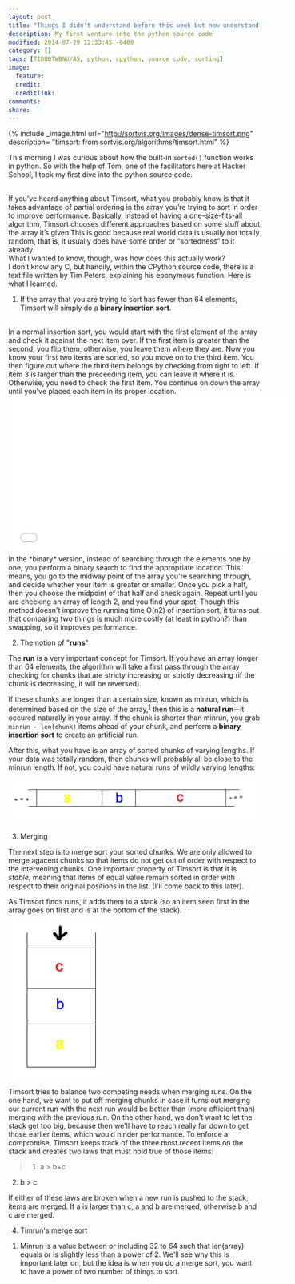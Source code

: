 ```yaml
---
layout: post
title: "Things I didn't understand before this week but now understand (at least somewhat) : Timsort"
description: My first venture into the python source code
modified: 2014-07-29 12:33:45 -0400
category: []
tags: [TIDUBTWBNU/AS, python, cpython, source code, sorting]
image:
  feature: 
  credit: 
  creditlink: 
comments: 
share: 
---
```

{% include _image.html url="http://sortvis.org/images/dense-timsort.png" description= "timsort: from sortvis.org/algorithms/timsort.html" %}

This morning I was curious about how the built-in `sorted()` function works in python. So with the help of Tom, one of the facilitators here at Hacker School, I took my first dive into the python source code.

<br />
If you’ve heard anything about Timsort, what you probably know is that it takes advantage of partial ordering in the array you’re trying to sort in order to improve performance. Basically, instead of having a one-size-fits-all algorithm, Timsort chooses different approaches based on some stuff about the array it’s given.This is good because real world data is usually not totally random, that is, it usually does have some order or “sortedness” to it already. 

<br />
What I wanted to know, though, was how does this actually work?

<br />
I don’t know any C, but handily, within the CPython source code, there is a text file written by Tim Peters, explaining his eponymous function. Here is what I learned.

1. If the array that you are trying to sort has fewer than 64 elements, Timsort will simply do a **binary insertion sort**.

<br>
   In a normal insertion sort, you would start with the first element of the array and check it against the next item over. If the first item is greater than the second, you flip them, otherwise, you leave them where they are. Now you know your first two items are sorted, so you move on to the third item. You then figure out where the third item belongs by checking from right to left. If item 3 is larger than the preceeding item, you can leave it where it is. Otherwise, you need to check the first item. You continue on down the array until you've placed each item in its proper location.

 <iframe width="560" height="315" src="//www.youtube.com/embed/ROalU379l3U" frameborder="0" allowfullscreen> </iframe>

<br> 
   In the *binary* version, instead of searching through the elements one by one, you perform a binary search to find the appropriate location. This means, you go to the midway point of the array you're searching through, and decide whether your item is greater or smaller. Once you pick a half, then you choose the midpoint of that half and check again. Repeat until you are checking an array of length 2, and you find your spot. Though this method doesn't improve the running time O(n2) of insertion sort, it turns out that comparing two things is much more costly (at least in python?) than swapping, so it improves performance.



2. The notion of "**runs**"


The **run** is a very important concept for Timsort. If you have an array longer than 64 elements, the algorithm will take a first pass through the array checking for chunks that are stricty increasing or strictly decreasing (if the chunk is decreasing, it will be reversed). 

If these chunks are longer than a certain size, known as minrun, which is determined based on the size of the array,<sup id="fnref:1"><a href="#fn:1" class="footnote">1</a></sup> then this is a **natural run**--it occured naturally in your array. If the chunk is shorter than minrun, you grab `minrun - len(chunk)` items ahead of your chunk, and perform a **binary insertion sort** to create an artificial run. 

After this, what you have is an array of sorted chunks of varying lengths. If your data was totally random, then chunks will probably all be close to the minrun length. If not, you could have natural runs of wildly varying lengths:

![An array with consecutive, descending runs, a, b, and c](../images/timsort_list_image.jpg)


3. Merging


The next step is to merge sort your sorted chunks. We are only allowed to merge agacent chunks so that items do not get out of order with respect to the intervening chunks. One important property of Timsort is that it is *stable*, meaning that items of equal value remain sorted in order with respect to their original positions in the list. (I'll come back to this later).

As Timsort finds runs, it adds them to a stack (so an item seen first in the array goes on first and is at the bottom of the stack).

![the stack of runs](../images/timsort_stack_image.jpg)

Timsort tries to balance two competing needs when merging runs. On the one hand, we want to put off merging chunks in case it turns out merging our current run with the next run would be better than (more efficient than) merging with the previous run. On the other hand, we don't want to let the stack get too big, because then we'll have to reach really far down to get those earlier items, which would hinder performance. To enforce a compromise, Timsort keeps track of the three most recent items on the stack and creates two laws that must hold true of those items:

>1. a > b+c
2. b > c 

If either of these laws are broken when a new run is pushed to the stack, items are merged. If a is larger than c, a and b are merged, otherwise b and c are merged.

4. Timrun's merge sort

<div class="footnotes">
  <ol>
    <li id="fn:1">
      <p>Minrun is a value between or including 32 to 64 such that len(array) equals or is slightly less than a power of 2. We'll see why this is important later on, but the idea is when you do a merge sort, you want to have a power of two number of things to sort. 
      	</p>
    </li>
  </ol>
</div> 





